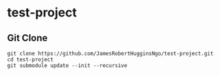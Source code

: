 # test-project

## Git Clone

```
git clone https://github.com/JamesRobertHugginsNgo/test-project.git
cd test-project
git submodule update --init --recursive
```